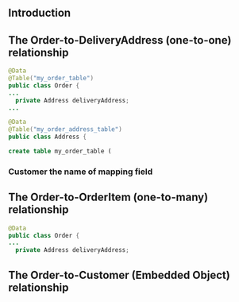 ## Introduction

## The Order-to-DeliveryAddress (one-to-one) relationship

```Java
@Data
@Table("my_order_table")
public class Order {
...
  private Address deliveryAddress;
...  

@Data
@Table("my_order_address_table")
public class Address {

```


```sql
create table my_order_table (

```

### Customer the name of mapping field

## The Order-to-OrderItem (one-to-many) relationship

```Java
@Data
public class Order {
...
  private Address deliveryAddress;
```

## The Order-to-Customer (Embedded Object) relationship
